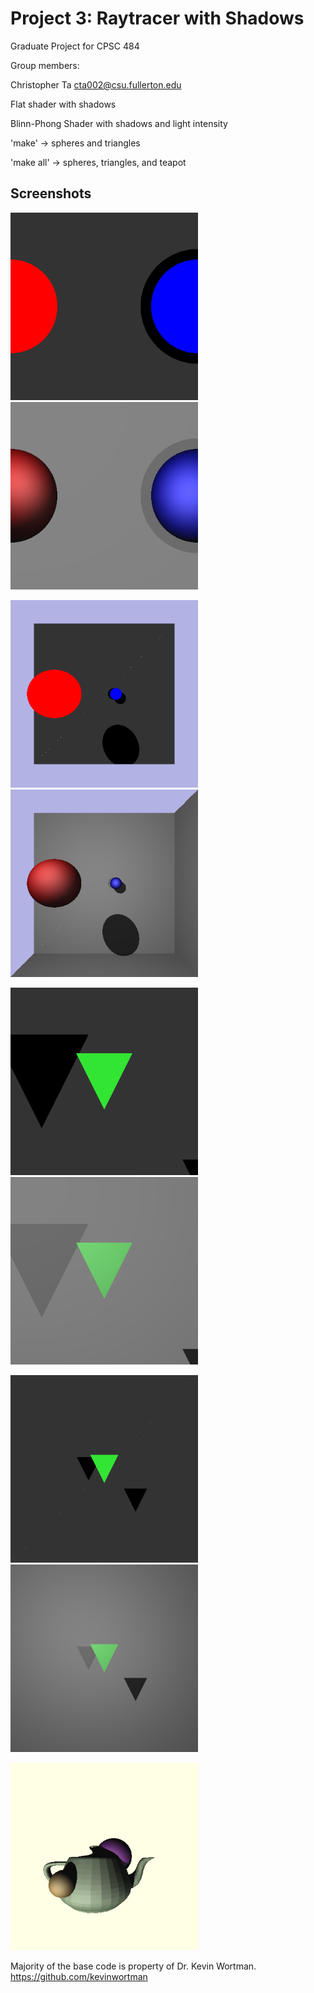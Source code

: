 # Project 3: Raytracer with Shadows

Graduate Project for CPSC 484

Group members:

Christopher Ta cta002@csu.fullerton.edu

Flat shader with shadows

Blinn-Phong Shader with shadows and light intensity

'make' → spheres and triangles

'make all' → spheres, triangles, and teapot

## Screenshots

<img src="screenshots/scene_2spheres_ortho_flat.png" width="300em" /> <img src="screenshots/scene_2spheres_ortho_phong.png" width="300em"  />

<img src="screenshots/scene_2spheres_persp_flat.png" width="300em" /> <img src="screenshots/scene_2spheres_persp_phong.png" width="300em"  />

<img src="screenshots/scene_gtri_ortho_flat.png" width="300em" /> <img src="screenshots/scene_gtri_ortho_phong.png" width="300em"  />

<img src="screenshots/scene_gtri_persp_flat.png" width="300em" /> <img src="screenshots/scene_gtri_persp_phong.png" width="300em"  />

<img src="screenshots/teatime.png" width="300em" />

Majority of the base code is property of Dr. Kevin Wortman.
https://github.com/kevinwortman
